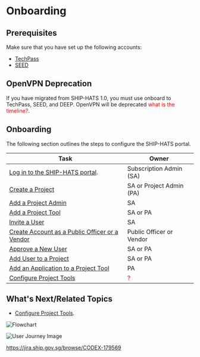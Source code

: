 # Onboarding 

## Prerequisites

Make sure that you have set up the following accounts:

- [TechPass]()
- [SEED]()

## OpenVPN Deprecation

If you have migrated from SHIP-HATS 1.0, you must use onboard to TechPass, SEED, and DEEP. OpenVPN will be deprecated <span style="color:red">what is the timeline?</span>.


## Onboarding
The following section outlines the steps to configure the SHIP-HATS portal.

|Task|Owner|
|---|---|
|[Log in to the SHIP-HATS portal](access-ship-hats-portal).|Subscription Admin (SA)|
|[Create a Project]()|SA or Project Admin (PA)|
|[Add a Project Admin]()|SA|  
|[Add a Project Tool]()|SA or PA|
|[Invite a User](https://docs.developer.tech.gov.sg/docs/ship-hats-portal-guide/#/manage-users?id=invite-users)|SA|
|[Create Account as a Public Officer or a Vendor](https://docs.developer.tech.gov.sg/docs/ship-hats-portal-guide/#/manage-users?id=create-account)|Public Officer or Vendor|
|[Approve a New User]()|SA or PA|
|[Add User to a Project]()|SA or PA|
|[Add an Application to a Project Tool]()|PA|
|[Configure Project Tools](https://docs.developer.tech.gov.sg/docs/ship-hats-tools-guide/#/tools-overview)|<span style="color:red">?</span>|

## What's Next/Related Topics
- [Configure Project Tools](https://docs.developer.tech.gov.sg/docs/ship-hats-tools-guide/#/tools-overview).



![Flowchart]()

![User Journey Image]()

https://jira.ship.gov.sg/browse/CODEX-179569